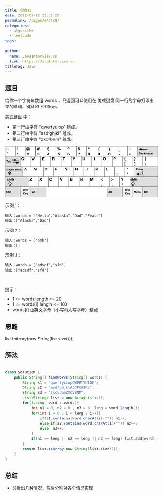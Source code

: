 ```yaml
---
title: 键盘行
date: 2022-09-12 22:52:28
permalink: /pages/e4d4c8/
categories:
  - algorithm
  - leetcode
tags:
  - 
author: 
  name: JavaInterview.cn
  link: https://JavaInterview.cn
titleTag: Java
---
```


## 题目

给你一个字符串数组 words ，只返回可以使用在 美式键盘 同一行的字母打印出来的单词。键盘如下图所示。

美式键盘 中：

- 第一行由字符 "qwertyuiop" 组成。
- 第二行由字符 "asdfghjkl" 组成。
- 第三行由字符 "zxcvbnm" 组成。


![](../../../media/pictures/leetcode/keyboard.png)


示例 1：

    输入：words = ["Hello","Alaska","Dad","Peace"]
    输出：["Alaska","Dad"]
示例 2：

    输入：words = ["omk"]
    输出：[]
示例 3：

    输入：words = ["adsdf","sfd"]
    输出：["adsdf","sfd"]
 

提示：

- 1 <= words.length <= 20
- 1 <= words[i].length <= 100
- words[i] 由英文字母（小写和大写字母）组成


## 思路

list.toArray(new String[list.size()]);

## 解法
```java

class Solution {
    public String[] findWords(String[] words) {
        String s1 = "qwertyuiopQWERTYUIOP";
        String s2 = "asdfghjklASDFGHJKL";
        String s3 = "zxcvbnmZXCVBNM";
        List<String> list = new ArrayList<>();
        for(String  word : words){
            int n1 = 0, n2 = 0 , n3 = 0 ,leng = word.length();
            for(int i = 0 ; i < leng ; i++){
                if(s1.contains(word.charAt(i)+"")) n1++;
                else if(s2.contains(word.charAt(i)+"")) n2++;
                else  n3++;
            }
            if(n1 == leng || n2 == leng || n3 == leng) list.add(word);
        }
        return list.toArray(new String[list.size()]);
    }
}
```

## 总结

- 分析出几种情况，然后分别对各个情况实现 

